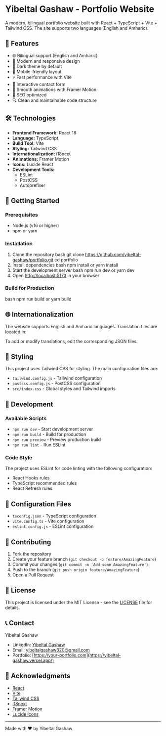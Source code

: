 # Yibeltal Gashaw - Portfolio Website

A modern, bilingual portfolio website built with React + TypeScript + Vite + Tailwind CSS. The site supports two languages (English and Amharic).

## 🌟 Features

- 🌐 Bilingual support (English and Amharic)
- 🎨 Modern and responsive design
- 🌙 Dark theme by default
- 📱 Mobile-friendly layout
- ⚡ Fast performance with Vite
- 📝 Interactive contact form
- 🔄 Smooth animations with Framer Motion
- 🎯 SEO optimized
- 🔍 Clean and maintainable code structure

## 🛠️ Technologies

- **Frontend Framework:** React 18
- **Language:** TypeScript
- **Build Tool:** Vite
- **Styling:** Tailwind CSS
- **Internationalization:** i18next
- **Animations:** Framer Motion
- **Icons:** Lucide React
- **Development Tools:**
  - ESLint
  - PostCSS
  - Autoprefixer

## 🚀 Getting Started

### Prerequisites

- Node.js (v16 or higher)
- npm or yarn

### Installation

1. Clone the repository
   bash
  git clone https://github.com/yibeltal-gashaw/portfolio.git
  cd portfolio
2. Install dependencies
   bash
  npm install
  or
  yarn install
3. Start the development server
   bash
  npm run dev
  or
  yarn dev
4. Open [http://localhost:5173](http://localhost:5173) in your browser

### Build for Production
bash
npm run build
or
yarn build


## 🌐 Internationalization

The website supports English and Amharic languages. Translation files are located in:

To add or modify translations, edit the corresponding JSON files.

## 🎨 Styling

This project uses Tailwind CSS for styling. The main configuration files are:

- `tailwind.config.js` - Tailwind configuration
- `postcss.config.js` - PostCSS configuration
- `src/index.css` - Global styles and Tailwind imports

## 📝 Development

### Available Scripts

- `npm run dev` - Start development server
- `npm run build` - Build for production
- `npm run preview` - Preview production build
- `npm run lint` - Run ESLint

### Code Style

The project uses ESLint for code linting with the following configuration:

- React Hooks rules
- TypeScript recommended rules
- React Refresh rules

## 🔧 Configuration Files

- `tsconfig.json` - TypeScript configuration
- `vite.config.ts` - Vite configuration
- `eslint.config.js` - ESLint configuration

## 🤝 Contributing

1. Fork the repository
2. Create your feature branch (`git checkout -b feature/AmazingFeature`)
3. Commit your changes (`git commit -m 'Add some AmazingFeature'`)
4. Push to the branch (`git push origin feature/AmazingFeature`)
5. Open a Pull Request

## 📄 License

This project is licensed under the MIT License - see the [LICENSE](LICENSE) file for details.

## 📞 Contact

Yibeltal Gashaw
- LinkedIn: [Yibeltal Gashaw](https://www.linkedin.com/in/yibeltal-gashaw21/)
- Email: yibeltalgashaw320@gmail.com
- Portfolio: [https://your-portfolio.com](https://yibeltal-gashaw.vercel.app/)

## 🙏 Acknowledgments

- [React](https://reactjs.org/)
- [Vite](https://vitejs.dev/)
- [Tailwind CSS](https://tailwindcss.com/)
- [i18next](https://www.i18next.com/)
- [Framer Motion](https://www.framer.com/motion/)
- [Lucide Icons](https://lucide.dev/)

---

Made with ❤️ by Yibeltal Gashaw
